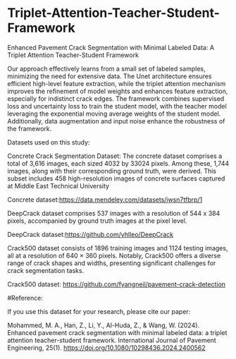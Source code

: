 # Triplet-Attention-Teacher-Student-Framework
Enhanced Pavement Crack Segmentation with Minimal Labeled Data: A Triplet Attention Teacher-Student Framework

Our approach effectively learns from a small set of labeled samples, minimizing the need for extensive data. The Unet architecture ensures efficient high-level feature extraction, while the triplet attention mechanism improves the refinement of model weights and enhances feature extraction, especially for indistinct crack edges. The framework combines supervised loss and uncertainty loss to train the student model, with the teacher model leveraging the exponential moving average weights of the student model. Additionally, data augmentation and input noise enhance the robustness of the framework.


Datasets used on this study:

Concrete Crack Segmentation Dataset: The concrete dataset comprises a total of 3,616 images, each sized 4032 by 33024 pixels. Among these, 1,744 images, along with their corresponding ground truth, were derived. This subset includes 458 high-resolution images of concrete surfaces captured at Middle East Technical University

Concrete dataset:https://data.mendeley.com/datasets/jwsn7tfbrp/1

DeepCrack dataset comprises 537 images with a resolution of 544 x 384 pixels, accompanied by ground truth images at the pixel level. 

DeepCrack dataset:https://github.com/yhlleo/DeepCrack

Crack500 dataset consists of 1896 training images and 1124 testing images, all at a resolution of 640 × 360 pixels. Notably, Crack500 offers a diverse range of crack shapes and widths, presenting significant challenges for crack segmentation tasks. 

Crack500 dataset: https://github.com/fyangneil/pavement-crack-detection



#Reference:

If you use this dataset for your research, please cite our paper:

Mohammed, M. A., Han, Z., Li, Y., Al-Huda, Z., & Wang, W. (2024). Enhanced pavement crack segmentation with minimal labeled data: a triplet attention teacher-student framework. International Journal of Pavement Engineering, 25(1). https://doi.org/10.1080/10298436.2024.2400562
